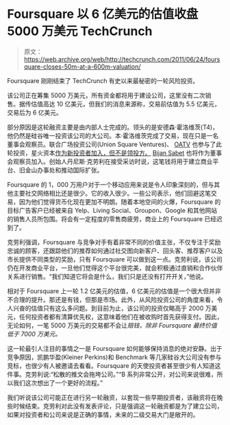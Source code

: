 # Foursquare 以 6 亿美元的估值收盘 5000 万美元 TechCrunch

> 原文：<https://web.archive.org/web/http://techcrunch.com/2011/06/24/foursquare-closes-50m-at-a-600m-valuation/>

Foursquare 刚刚结束了 TechCrunch 有史以来最秘密的一轮风险投资。

该公司正在筹集 5000 万美元，所有资金都将用于建设公司，这里没有二次销售。据传估值高达 10 亿美元，但我们的消息来源称，交易前估值为 5.5 亿美元，交易后为 6 亿美元。

部分原因是这轮融资主要是由内部人士完成的。领头的是安德森·霍洛维茨(T4)，他仍然是硅谷唯一投资该公司的大公司。本·霍洛维茨完成了交易，现在只是一名董事会观察员。联合广场投资公司(Union Square Ventures)、 [OATV](https://web.archive.org/web/20230203032830/http://www.crunchbase.com/financial-organization/o-reilly-alphatech-ventures) 也参与了此轮投资，星火资本[作为新投资者加入，但不是领投方。](https://web.archive.org/web/20230203032830/http://www.crunchbase.com/financial-organization/spark-capital) [Bijan Sabet](https://web.archive.org/web/20230203032830/http://www.crunchbase.com/person/bijan-sabet) 也将作为董事会观察员加入。创始人丹尼斯·克劳利在接受采访时说，这笔钱将用于建立商业平台、旧金山办事处和推动国际扩张。

Foursquare 的 1，000 万用户对于一个移动应用来说是令人印象深刻的，但与其他主要社交网络相比还是很少。它的收入很少。一些公司表示，他们回避这笔交易，因为他们觉得货币化现在更加不明朗。随着本地空间的火爆，Foursquare 的目标广告客户已经被来自 Yelp、Living Social、Groupon、Google 和其他网站的销售人员所包围。将会有一定程度的零售商疲劳，商业上的 Foursquare 已经迟到了。

克劳利强调，Foursquare 与竞争对手有着非常不同的价值主张，不仅专注于奖励忠诚的顾客，还跟踪他们的推荐如何通过社交图向新客户、回头客、推荐客户以及市长提供不同类型的奖励，只有 Foursquare 可以做到这一点。克劳利说，该公司仍在开发商业平台，一旦他们觉得这个平台很完美，就会积极通过直销和合作伙伴关系进行销售。“我们知道它将会是什么，我们只是还没有打开开关，”他说。

相对于 Foursquare 上一轮 1.2 亿美元的估值，6 亿美元的估值是一个很大但并非不合理的提升。那还是有钱，但那是市场。此外，从风险投资公司的角度来看，令人兴奋的估值只有这么多问题。到目前为止，该公司的投资仅略高于 2000 万美元，任何投资者都有清算优先权，这意味着他们在被收购时首先获得支付。因此，无论如何，一笔 5000 万美元的交易都不会让*赔钱，除非 Foursquare 最终价值低于 7000 万美元。*

这一轮最引人注目的事情之一是 Foursquare 如何能够保持消息的绝对安静。出于竞争原因，凯鹏华盈(Kleiner Perkins)和 Benchmark 等几家硅谷大公司没有参与竞标，也很少有人被邀请去看看。Foursquare 的天使投资者甚至很少有人知道这件事。克劳利说:“松散的推文会拖垮公司。”“B 系列非常公开，对公司来说很难，所以我们这次想出了一个更好的流程。”

我们听说该公司可能正在进行另一轮融资，以套现一些早期投资者，该融资将在晚些时候结束。克劳利对此没有发表评论，只是强调这一轮融资都是为了建立公司，如果对投资者和公司来说是正确的事情，未来的二级交易大门是敞开的。
